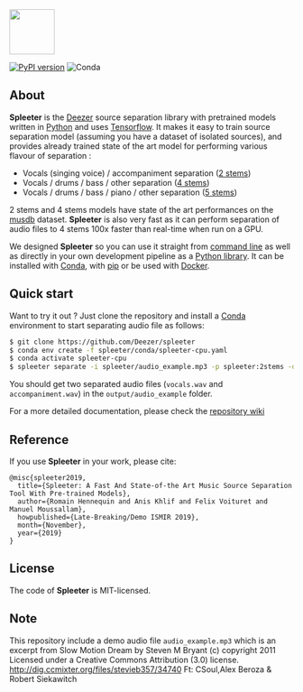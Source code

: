 <img src="https://github.com/deezer/spleeter/raw/master/images/spleeter_logo.png" height="80" />

[![PyPI version](https://badge.fury.io/py/spleeter.svg)](https://badge.fury.io/py/spleeter) ![Conda](https://img.shields.io/conda/dn/conda-forge/spleeter)

## About

**Spleeter** is the [Deezer](https://www.deezer.com/) source separation library with pretrained models
written in [Python](https://www.python.org/) and uses [Tensorflow](tensorflow.org/). It makes it easy
to train source separation model (assuming you have a dataset of isolated sources), and provides
already trained state of the art model for performing various flavour of separation :

* Vocals (singing voice) / accompaniment separation ([2 stems](https://github.com/deezer/spleeter/wiki/2.-Getting-started#using-2stems-model))
* Vocals / drums / bass / other separation ([4 stems](https://github.com/deezer/spleeter/wiki/2.-Getting-started#using-4stems-model))
* Vocals / drums / bass / piano / other separation ([5 stems](https://github.com/deezer/spleeter/wiki/2.-Getting-started#using-5stems-model))

2 stems and 4 stems models have state of the art performances on the [musdb](https://sigsep.github.io/datasets/musdb.html) dataset. **Spleeter** is also very fast as it can perform separation of audio files to 4 stems 100x faster than real-time when run on a GPU. 

We designed **Spleeter** so you can use it straight from [command line](https://github.com/deezer/spleeter/wiki/2.-Getting-started#usage)
as well as directly in your own development pipeline as a [Python library](https://github.com/deezer/spleeter/wiki/4.-API-Reference#separator). It can be installed with [Conda](https://github.com/deezer/spleeter/wiki/1.-Installation#using-conda),
with [pip](https://github.com/deezer/spleeter/wiki/1.-Installation#using-pip) or be used with
[Docker](https://github.com/deezer/spleeter/wiki/2.-Getting-started#using-docker-image).

## Quick start 

Want to try it out ? Just clone the repository and install a
[Conda](https://github.com/deezer/spleeter/wiki/1.-Installation#using-conda)
environment to start separating audio file as follows:

```bash
$ git clone https://github.com/Deezer/spleeter
$ conda env create -f spleeter/conda/spleeter-cpu.yaml
$ conda activate spleeter-cpu
$ spleeter separate -i spleeter/audio_example.mp3 -p spleeter:2stems -o output
```
You should get two separated audio files (`vocals.wav` and `accompaniment.wav`)
in the `output/audio_example` folder.

For a more detailed documentation, please check the [repository wiki](https://github.com/deezer/spleeter/wiki)

## Reference
If you use **Spleeter** in your work, please cite:

```
@misc{spleeter2019,
  title={Spleeter: A Fast And State-of-the Art Music Source Separation Tool With Pre-trained Models},
  author={Romain Hennequin and Anis Khlif and Felix Voituret and Manuel Moussallam},
  howpublished={Late-Breaking/Demo ISMIR 2019},
  month={November},
  year={2019}
}
```

## License
The code of **Spleeter** is MIT-licensed.

## Note
This repository include a demo audio file `audio_example.mp3` which is an excerpt
from Slow Motion Dream by Steven M Bryant (c) copyright 2011 Licensed under a Creative
Commons Attribution (3.0) license. http://dig.ccmixter.org/files/stevieb357/34740
Ft: CSoul,Alex Beroza & Robert Siekawitch
